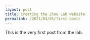 ```yaml
---
layout: post
title: Creating the Zhou Lab website
permalink: /2021/03/05/first-post/
---
```


This is the very first post from the lab.
